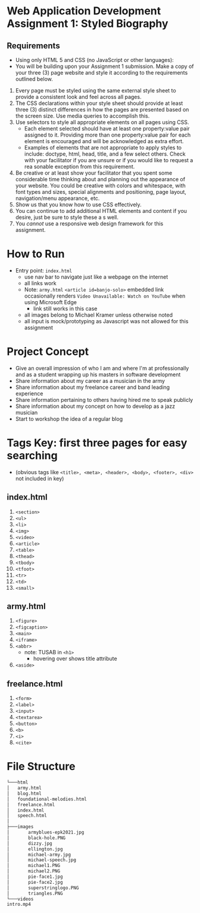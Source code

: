 # Web Application Development Assignment 1: Styled Biography

## Requirements

* Using only HTML 5 and CSS (no JavaScript or other languages):
* You will be building upon your Assignment 1 submission. Make a copy of your
three (3) page website and style it according to the requirements outlined below.
1. Every page must be styled using the same external style sheet to provide
   a consistent look and feel across all pages.
2. The CSS declarations within your style sheet should provide at least three
   (3) distinct differences in how the pages are presented based on the
   screen size. Use media queries to accomplish this.
3. Use selectors to style all appropriate elements on all pages using CSS.
   * Each element selected should have at least one property:value pair
   assigned to it. Providing more than one property:value pair for each
   element is encouraged and will be acknowledged as extra effort.
   * Examples of elements that are not appropriate to apply styles to
   include: doctype, html, head, title, and a few select others. Check
   with your facilitator if you are unsure or if you would like to request a
   rea sonable exception from this requirement.
4. Be creative or at least show your facilitator that you spent some
   considerable time thinking about and planning out the appearance of your
   website. You could be creative with colors and whitespace, with font types
   and sizes, special alignments and positioning, page layout,
   navigation/menu appearance, etc.
5. Show us that you know how to use CSS effectively.
6. You can continue to add additional HTML elements and content if you
   desire, just be sure to style these a s well.
7. You _*cannot*_ use a responsive web design framework for this assignment.

# How to Run
* Entry point: ```index.html```
  * use nav bar to navigate just like a webpage on the internet
  * all links work
  * Note: ```army.html``` ```<article id=banjo-solo>``` embedded link occasionally renders ```Video Unavailable: Watch on YouTube``` when using Microsoft Edge
    * link still works in this case
  * all images belong to Michael Kramer unless otherwise noted
  * all input is mock/prototyping as Javascript was not allowed for this assignment 

# Project Concept
* Give an overall impression of who I am and where I'm at professionally and as a student wrapping up his masters in software development
* Share information about my career as a musician in the army
* Share information about my freelance career and band leading experience
* Share information pertaining to others having hired me to speak publicly 
* Share information about my concept on how to develop as a jazz musician
* Start to workshop the idea of a regular blog 

# Tags Key: first three pages for easy searching 
* (obvious tags like ```<title>, <meta>, <header>, <body>, <footer>, <div> ``` not included in key)

## index.html
1. ```<section>```
2. ```<ul>```
3. ```<li>```
4. ```<img>```
5. ```<video>```
6. ```<article>```
7. ```<table>```
8. ```<thead>```
9. ```<tbody>```
10. ```<tfoot>```
11. ```<tr>```
12. ```<td>```
13. ```<small>```

## army.html
1. ```<figure>```
2. ```<figcaption>```
3. ```<main>```
4. ```<iframe>```
5. ```<abbr>```
   * note: TUSAB in ```<h1>```
     * hovering over shows title attribute
6. ````<aside>````

## freelance.html
1. ```<form>```
2. ```<label>```
3. ```<input>```
4. ```<textarea>```
5. ```<button>```
6. ```<b>```
7. ```<i>```
8. ```<cite>```

# File Structure
```html
└───html
│   army.html
│   blog.html
│   foundational-melodies.html
│   freelance.html
│   index.html
│   speech.html
│
├───images
│       armyblues-epk2021.jpg
│       black-hole.PNG
│       dizzy.jpg
│       ellington.jpg
│       michael-army.jpg
│       michael-speech.jpg
│       michael1.PNG
│       michael2.PNG
│       pie-face1.jpg
│       pie-face2.jpg
│       superstringlogo.PNG
│       triangles.PNG
└───videos
intro.mp4
```
